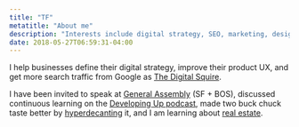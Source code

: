 ```yaml
---
title: "TF"
metatitle: "About me"
description: "Interests include digital strategy, SEO, marketing, design, development, real estate, and property management."
date: 2018-05-27T06:59:31-04:00
---
```


I help businesses define their digital strategy, improve their product UX, and get more search traffic from Google as [The Digital Squire](https://thedigitalsquire.com).

I have been invited to speak at [General Assembly](https://generalassemb.ly/instructors/tom-feeley/17145) (SF + BOS), discussed continuous learning on the [Developing Up podcast](https://www.developingup.com/episodes/27), made two buck chuck taste better by [hyperdecanting](https://tomfeeley.com/hyperdecanting/) it, and I am learning about [real estate](https://tomfeeley.com/real-estate-terms/).
